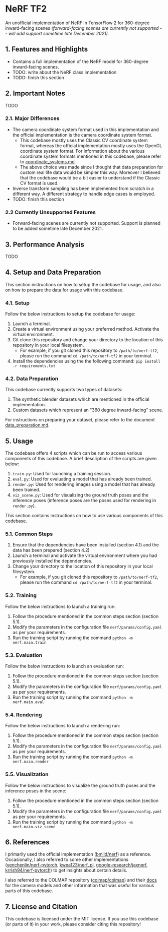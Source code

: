 # NeRF TF2

An unofficial implementation of NeRF in TensorFlow 2 for 360-degree inward-facing scenes *(forward-facing scenes are currently not supported -- will add support sometime late December 2021).*

## 1. Features and Highlights
- Contains a full implementation of the NeRF model for 360-degree inward-facing scenes.
- TODO: write about the NeRF class implementation
- TODO: finish this section

## 2. Important Notes
TODO

### 2.1. Major Differences
- The camera coordinate system format used in this implementation and the official implementation is the camera coordinate system format.
	- This codebase mostly uses the Classic CV coordinate system format, whereas the official implementation mostly uses the OpenGL coordinate system format. For information about the various coordinate system formats mentioned in this codebase, please refer to [coordinate_systems.md](docs/coordinate_systems.md).
	- The above choice was made since I thought that data preparation for custom real life data would be simpler this way. Moreover I believed that the codebase would be a bit easier to understand if the Classic CV format is used.
- Inverse transform sampling has been implemented from scratch in a different way. A different strategy to handle edge cases is employed.
- TODO: finish this section

### 2.2 Currently Unsupported Features
- Forward-facing scenes are currently not supported. Support is planned to be added sometime late December 2021.

## 3. Performance Analysis
TODO

## 4. Setup and Data Preparation
This section instructions on how to setup the codebase for usage, and also on how to prepare the data for usage with this codebase.

### 4.1. Setup
Follow the below instructions to setup the codebase for usage:
1. Launch a terminal. 
2. Create a virtual environment using your preferred method. Activate the virtual environment.
3. Git clone this repository and change your directory to the location of this repository in your local filesystem.
	- For example, if you git cloned this repository to `/path/to/nerf-tf2`, please run the command `cd /path/to/nerf-tf2` in your terminal.
4. Install the dependencies using the the following command: `pip install -r requirements.txt`

### 4.2. Data Preparation
This codebase currently supports two types of datasets:
1. The synthetic blender datasets which are mentioned in the official implementation.
2. Custom datasets which represent an "360 degree inward-facing" scene.

For instructions on preparing your dataset, please refer to the document [data_preparation.md](docs/data_preparation.md).

## 5. Usage
The codebase offers 4 scripts which can be run to access various components of this codebase. A brief description of the scripts are given below:
1. `train.py`: Used for launching a training session.
2. `eval.py`: Used for evaluating a model that has already been trained.
3. `render.py`: Used for rendering images using a model that has already been trained.
4. `viz_scene.py`: Used for visualizing the ground truth poses and the inference poses (inference poses are the poses used for rendering in `render.py`).

This section contains instructions on how to use various components of this codebase. 

### 5.1. Common Steps
1. Ensure that the dependencies have been installed (section 4.1) and the data has been prepared (section 4.2)
2. Launch a terminal and activate the virtual environment where you had previously installed the dependencies.
3. Change your directory to the location of this repository in your local filesystem.
	- For example, if you git cloned this repository to `/path/to/nerf-tf2`, please run the command `cd /path/to/nerf-tf2` in your terminal.

### 5.2. Training
Follow the below instructions to launch a training run:

1. Follow the procedure mentioned in the common steps section (section 5.1).
2. Modify the parameters in the configuration file `nerf/params/config.yaml` as per your requirements.
3. Run the training script by running the command `python -m nerf.main.train`

### 5.3. Evaluation
Follow the below instructions to launch an evaluation run:

1. Follow the procedure mentioned in the common steps section (section 5.1).
2. Modify the parameters in the configuration file `nerf/params/config.yaml` as per your requirements.
3. Run the training script by running the command `python -m nerf.main.eval`

### 5.4. Rendering
Follow the below instructions to launch a rendering run:

1. Follow the procedure mentioned in the common steps section (section 5.1).
2. Modify the parameters in the configuration file `nerf/params/config.yaml` as per your requirements.
3. Run the training script by running the command `python -m nerf.main.render`

### 5.5. Visualization
Follow the below instructions to visualize the ground truth poses and the inference poses in the scene:

1. Follow the procedure mentioned in the common steps section (section 5.1).
2. Modify the parameters in the configuration file `nerf/params/config.yaml` as per your requirements.
3. Run the training script by running the command `python -m nerf.main.viz_scene`

## 6. References
I primarily used the official implementation ([bmild/nerf](https://github.com/bmild/nerf)) as a reference. Occasionally, I also referred to some other implementations ([yenchenlin/nerf-pytorch](https://github.com/yenchenlin/nerf-pytorch), [kwea123/nerf_pl](https://github.com/kwea123/nerf_pl), [google-research/jaxnerf](https://github.com/google-research/google-research/tree/master/jaxnerf), [krrish94/nerf-pytorch](https://github.com/krrish94/nerf-pytorch)) to get insights about certain details.

I also referred to the COLMAP repository ([colmap/colmap](https://github.com/colmap/colmap)) and their [docs](https://colmap.github.io/) for the camera models and other information that was useful for various parts of this codebase.

## 7. License and Citation
This codebase is licensed under the MIT license. If you use this codebase (or parts of it) in your work, please consider citing this repository!
